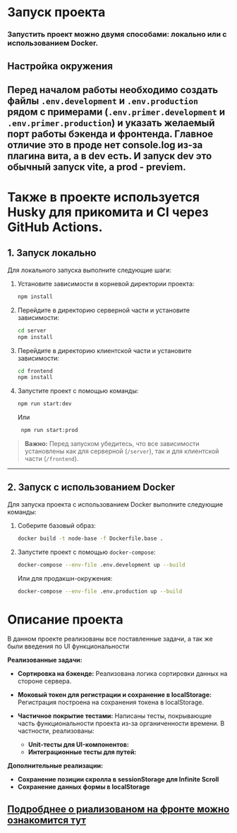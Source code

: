 # Запуск проекта

### Запустить проект можно двумя способами: **локально** или с использованием **Docker**.

## Настройка окружения

## Перед началом работы необходимо создать файлы `.env.development` и `.env.production` рядом с примерами (`.env.primer.development` и `.env.primer.production`) и указать желаемый порт работы бэкенда и фронтенда. Главное отличие это в проде нет console.log из-за плагина вита, а в dev есть. И запуск dev это обычный запуск vite, а prod - previem.

# Также в проекте используется **Husky** для прикомита и CI через GitHub Actions.

## 1. Запуск локально

Для локального запуска выполните следующие шаги:

1. Установите зависимости в корневой директории проекта:
   ```bash
   npm install
   ```

2. Перейдите в директорию серверной части и установите зависимости:
   ```bash
   cd server
   npm install
   ```

3. Перейдите в директорию клиентской части и установите зависимости:
   ```bash
   cd frontend
   npm install
   ```

4. Запустите проект с помощью команды:
   ```bash
   npm run start:dev
   ```
   Или
   ```bash
    npm run start:prod
   ```

> **Важно:** Перед запуском убедитесь, что все зависимости установлены как для серверной (`/server`), так и для клиентской части (`/frontend`).

---

## 2. Запуск с использованием Docker

Для запуска проекта с использованием Docker выполните следующие команды:

1. Соберите базовый образ:
   ```bash
   docker build -t node-base -f Dockerfile.base .
   ```

2. Запустите проект с помощью `docker-compose`:
   ```bash
   docker-compose --env-file .env.development up --build
   ```

   Или для продакшн-окружения:
   ```bash
   docker-compose --env-file .env.production up --build
   ```

# Описание проекта

В данном проекте реализованы все поставленные задачи, а так же были введения по UI функциональности

**Реализованные задачи:**

*   **Сортировка на бэкенде:** Реализована логика сортировки данных на стороне сервера.

*   **Моковый токен для регистрации и сохранение в localStorage:** Регистрация построена на сохранения токена в localStorage.

*   **Частичное покрытие тестами:** Написаны тесты, покрывающие часть функциональности проекта из-за органиченности времени. В частности, реализованы:
    *   **Unit-тесты для UI-компонентов:** 
    *   **Интеграционные тесты для путей:** 

**Дополнительные реализации:**

*   **Сохранение позиции скролла в sessionStorage для Infinite Scroll** 
*   **Сохранение данных формы в localStorage** 

## [Подробднее о риализованом на фронте можно ознакомится тут](./frontend/README.md)
